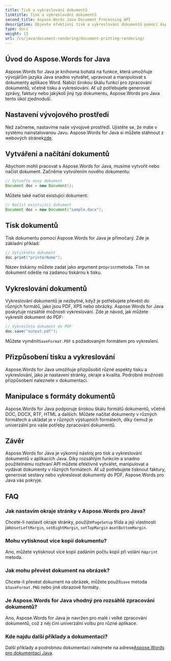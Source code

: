 ```yaml
---
title: Tisk a vykreslování dokumentů
linktitle: Tisk a vykreslování dokumentů
second_title: Aspose.Words Java Document Processing API
description: Objevte efektivní tisk a vykreslování dokumentů pomocí Aspose.Words for Java. Naučte se krok za krokem s příklady zdrojového kódu.
type: docs
weight: 13
url: /cs/java/document-rendering/document-printing-rendering/
---
```


## Úvod do Aspose.Words for Java

Aspose.Words for Java je knihovna bohatá na funkce, která umožňuje vývojářům jazyka Java snadno vytvářet, upravovat a manipulovat s dokumenty aplikace Word. Nabízí širokou škálu funkcí pro zpracování dokumentů, včetně tisku a vykreslování. Ať už potřebujete generovat zprávy, faktury nebo jakýkoli jiný typ dokumentu, Aspose.Words pro Java tento úkol zjednoduší.

## Nastavení vývojového prostředí

 Než začneme, nastavíme naše vývojové prostředí. Ujistěte se, že máte v systému nainstalovanou Javu. Aspose.Words for Java si můžete stáhnout z webových stránek[zde](https://releases.aspose.com/words/java/).

## Vytváření a načítání dokumentů

Abychom mohli pracovat s Aspose.Words for Java, musíme vytvořit nebo načíst dokument. Začněme vytvořením nového dokumentu:

```java
// Vytvořte nový dokument
Document doc = new Document();
```

Můžete také načíst existující dokument:

```java
// Načíst existující dokument
Document doc = new Document("sample.docx");
```

## Tisk dokumentů

Tisk dokumentu pomocí Aspose.Words for Java je přímočarý. Zde je základní příklad:

```java
// Vytiskněte dokument
doc.print("printerName");
```

 Název tiskárny můžete zadat jako argument pro`print`metoda. Tím se dokument odešle na zadanou tiskárnu k tisku.

## Vykreslování dokumentů

Vykreslování dokumentů je nezbytné, když je potřebujete převést do různých formátů, jako jsou PDF, XPS nebo obrázky. Aspose.Words for Java poskytuje rozsáhlé možnosti vykreslování. Zde je návod, jak můžete vykreslit dokument do PDF:

```java
// Vykreslete dokument do PDF
doc.save("output.pdf");
```

 Můžete vyměnit`SaveFormat.PDF` s požadovaným formátem pro vykreslení.

## Přizpůsobení tisku a vykreslování

Aspose.Words for Java umožňuje přizpůsobit různé aspekty tisku a vykreslování, jako je nastavení stránky, okraje a kvalita. Podrobné možnosti přizpůsobení naleznete v dokumentaci.

## Manipulace s formáty dokumentů

Aspose.Words for Java podporuje širokou škálu formátů dokumentů, včetně DOC, DOCX, RTF, HTML a dalších. Můžete načítat dokumenty v různých formátech a ukládat je v různých výstupních formátech, díky čemuž je univerzální pro vaše potřeby zpracování dokumentů.

## Závěr

Aspose.Words for Java je výkonný nástroj pro tisk a vykreslování dokumentů v aplikacích Java. Díky rozsáhlým funkcím a snadno použitelnému rozhraní API můžete efektivně vytvářet, manipulovat a vydávat dokumenty v různých formátech. Ať už potřebujete tisknout faktury, generovat sestavy nebo vykreslovat dokumenty do PDF, Aspose.Words pro Java vás pokryje.

## FAQ

### Jak nastavím okraje stránky v Aspose.Words pro Java?

 Chcete-li nastavit okraje stránky, použijte`PageSetup` třída a její vlastnosti jako`setLeftMargin`, `setRightMargin`, `setTopMargin` a`setBottomMargin`.

### Mohu vytisknout více kopií dokumentu?

 Ano, můžete vytisknout více kopií zadáním počtu kopií při volání na`print` metoda.

### Jak mohu převést dokument na obrázek?

 Chcete-li převést dokument na obrázek, můžete použít`save` metoda s`SaveFormat.PNG` nebo jiné obrazové formáty.

### Je Aspose.Words for Java vhodný pro rozsáhlé zpracování dokumentů?

Ano, Aspose.Words for Java je navržen pro malé i velké zpracování dokumentů, což z něj činí univerzální volbu pro různé aplikace.

### Kde najdu další příklady a dokumentaci?

 Další příklady a podrobnou dokumentaci naleznete na adrese[Aspose.Words pro dokumentaci Java](https://reference.aspose.com/words/java/).